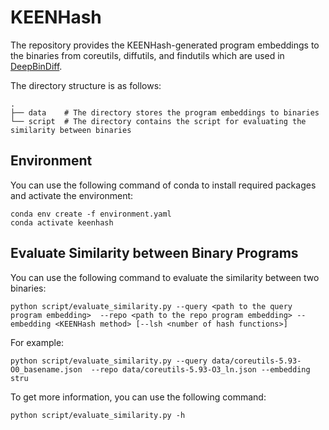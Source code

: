 # KEENHash
The repository provides the KEENHash-generated program embeddings to the binaries from coreutils, diffutils, and findutils which are used in [DeepBinDiff](https://github.com/yueduan/DeepBinDiff).

The directory structure is as follows:

```
.
├── data    # The directory stores the program embeddings to binaries
└── script  # The directory contains the script for evaluating the similarity between binaries
```

## Environment
You can use the following command of conda to install required packages and activate the environment:

```
conda env create -f environment.yaml
conda activate keenhash
```

## Evaluate Similarity between Binary Programs 

You can use the following command to evaluate the similarity between two binaries:

```
python script/evaluate_similarity.py --query <path to the query program embedding>  --repo <path to the repo program embedding> --embedding <KEENHash method> [--lsh <number of hash functions>]
```

For example:
```
python script/evaluate_similarity.py --query data/coreutils-5.93-O0_basename.json  --repo data/coreutils-5.93-O3_ln.json --embedding stru
```

To get more information, you can use the following command:
```
python script/evaluate_similarity.py -h
```
